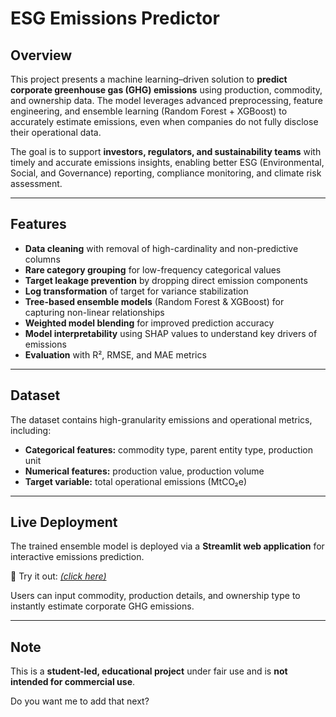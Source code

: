 # ESG Emissions Predictor

## Overview

This project presents a machine learning–driven solution to **predict corporate greenhouse gas (GHG) emissions** using production, commodity, and ownership data. The model leverages advanced preprocessing, feature engineering, and ensemble learning (Random Forest + XGBoost) to accurately estimate emissions, even when companies do not fully disclose their operational data.

The goal is to support **investors, regulators, and sustainability teams** with timely and accurate emissions insights, enabling better ESG (Environmental, Social, and Governance) reporting, compliance monitoring, and climate risk assessment.

---

## Features

* **Data cleaning** with removal of high-cardinality and non-predictive columns
* **Rare category grouping** for low-frequency categorical values
* **Target leakage prevention** by dropping direct emission components
* **Log transformation** of target for variance stabilization
* **Tree-based ensemble models** (Random Forest & XGBoost) for capturing non-linear relationships
* **Weighted model blending** for improved prediction accuracy
* **Model interpretability** using SHAP values to understand key drivers of emissions
* **Evaluation** with R², RMSE, and MAE metrics

---

## Dataset

The dataset contains high-granularity emissions and operational metrics, including:

* **Categorical features:** commodity type, parent entity type, production unit
* **Numerical features:** production value, production volume
* **Target variable:** total operational emissions (MtCO₂e)

---

## Live Deployment

The trained ensemble model is deployed via a **Streamlit web application** for interactive emissions prediction.

🔗 Try it out:
*[(click here)](https://esg-emissions-predictor.streamlit.app/)*

Users can input commodity, production details, and ownership type to instantly estimate corporate GHG emissions.

---

## Note

This is a **student-led, educational project** under fair use and is **not intended for commercial use**.

Do you want me to add that next?
